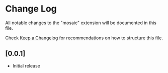 # Change Log

All notable changes to the "mosaic" extension will be documented in this file.

Check [Keep a Changelog](http://keepachangelog.com/) for recommendations on how to structure this file.

## [0.0.1]

- Initial release
